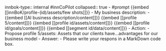 innbok-type:: internal
#innCoPilot
collapsed:: true
	- #prompt {{embed [[innBoK/profile-(id)/assets/few shots]]}}
		- My business description:
		- {{embed [[AI business description/content]]}} {{embed [[profile 5/content]]}} {{embed [[profile id/assets/content]]}} {{embed [[profile id/goals/content]]}} {{embed [[segment id/data/content]]}}
		- Action:
		- Propose profile 5/assets: Assets that our clients have...advantages for our business model
		- Answer:
		- Please write your respons in a MarkDown code box.




